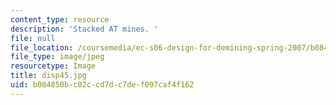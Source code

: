 ```yaml
---
content_type: resource
description: 'Stacked AT mines. '
file: null
file_location: /coursemedia/ec-s06-design-for-demining-spring-2007/b084850bc02ccd7dc7def097caf4f162_disp45.jpg
file_type: image/jpeg
resourcetype: Image
title: disp45.jpg
uid: b084850b-c02c-cd7d-c7de-f097caf4f162
---
```

